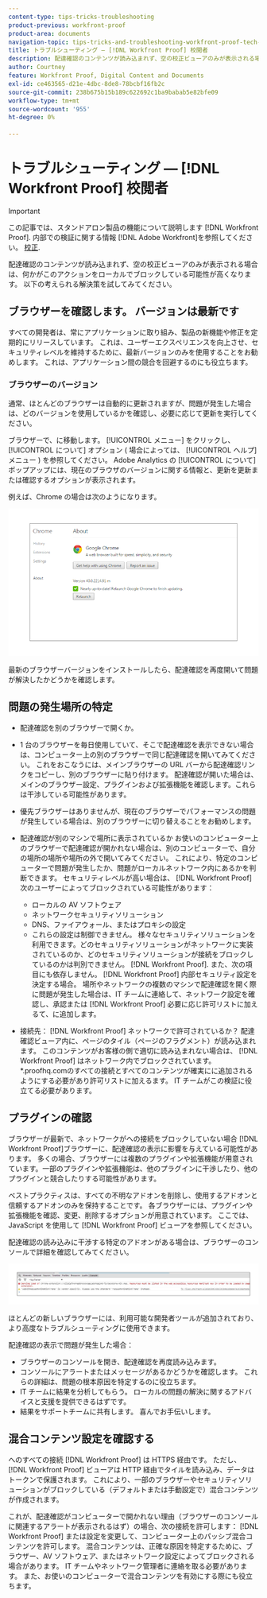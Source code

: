 ```yaml
---
content-type: tips-tricks-troubleshooting
product-previous: workfront-proof
product-area: documents
navigation-topic: tips-tricks-and-troubleshooting-workfront-proof-tech-corner
title: トラブルシューティング — [!DNL Workfront Proof] 校閲者
description: 配達確認のコンテンツが読み込まれず、空の校正ビューアのみが表示される場合は、何かがこのアクションをローカルでブロックしている可能性が高くなります。
author: Courtney
feature: Workfront Proof, Digital Content and Documents
exl-id: ce463565-d21e-4dbc-8de8-78bcbf16fb2c
source-git-commit: 238b675b15b189c622692c1ba9babab5e82bfe09
workflow-type: tm+mt
source-wordcount: '955'
ht-degree: 0%

---
```


# トラブルシューティング — [!DNL Workfront Proof] 校閲者

<!-- Audited: 01/2024 -->

>[!IMPORTANT]
>
>この記事では、スタンドアロン製品の機能について説明します [!DNL Workfront Proof]. 内部での検証に関する情報 [!DNL Adobe Workfront]を参照してください。 [校正](../../../review-and-approve-work/proofing/proofing.md).

配達確認のコンテンツが読み込まれず、空の校正ビューアのみが表示される場合は、何かがこのアクションをローカルでブロックしている可能性が高くなります。 以下の考えられる解決策を試してみてください。

## ブラウザーを確認します。 <!--and [!DNL Flash Player]--> バージョンは最新です

すべての開発者は、常にアプリケーションに取り組み、製品の新機能や修正を定期的にリリースしています。 これは、ユーザーエクスペリエンスを向上させ、セキュリティレベルを維持するために、最新バージョンのみを使用することをお勧めします。 これは、アプリケーション間の競合を回避するのにも役立ちます。

<!--
### [!DNL Flash Player] Plugin Version

To check your current [!DNL Flash Player] version visit the [[!DNL Adobe] website](http://www.adobe.com/software/flash/about/).

![ProofView_2.png](assets/proofview-2-350x199.png)

If your version number differs from the one listed for your platform go to the [[!DNL Flash Player] download page](http://get.adobe.com/flashplayer/otherversions/) and get the latest version.

Please note: we do recommend using the original [!DNL Adobe] plugin, so if your browser uses a built-in solution deactivate it and install the [!DNL Adobe] solution.
-->

### ブラウザーのバージョン

通常、ほとんどのブラウザーは自動的に更新されますが、問題が発生した場合は、どのバージョンを使用しているかを確認し、必要に応じて更新を実行してください。

ブラウザーで、に移動します。 [!UICONTROL メニュー] をクリックし、 [!UICONTROL について] オプション ( 場合によっては、 [!UICONTROL ヘルプ] メニュー ) を参照してください。 Adobe Analytics の [!UICONTROL について] ポップアップには、現在のブラウザのバージョンに関する情報と、更新を更新または確認するオプションが表示されます。

例えば、Chrome の場合は次のようになります。

![Chrome ブラウザーのバージョン](assets/proofview-3.png)

最新のブラウザーバージョンをインストールしたら、配達確認を再度開いて問題が解決したかどうかを確認します。

<!--
## Ensure Your Local [!DNL Flash] Storage is Available

Our [!DNL Workfront Proof] Viewer is based on Flash, and we store some data about the proofs (i.e., comments, proof tiles, [!DNL Workfront Proof] Viewer settings) on your computer using [!DNL Flash Player]. If the [!DNL Workfront Proof] Viewer opens, but there is no content inside you will want to make sure that the Flash Storage is available on your machine and that [!DNL Workfront Proof] is allowed to use it.

If there is some storage allocated, but you're working with the bigger proofs with multiple pages and comments try to increase the [!DNL Flash] Storage and re-load your proof.

Please see [Problems With Viewing Proofs - [!DNL Flash] Shared Objects Explained](../../../workfront-proof/wp-tech-corner/troubleshooting/view-proof-flash-shared-object.md) for the detailed instructions.
-->

## 問題の発生場所の特定

* 配達確認を別のブラウザーで開くか。
* 1 台のブラウザーを毎日使用していて、そこで配達確認を表示できない場合は、コンピューター上の別のブラウザーで同じ配達確認を開いてみてください。 これをおこなうには、メインブラウザーの URL バーから配達確認リンクをコピーし、別のブラウザーに貼り付けます。 配達確認が開いた場合は、メインのブラウザー設定、プラグインおよび拡張機能を確認します。これらは干渉している可能性があります。
* 優先ブラウザーはありませんが、現在のブラウザーでパフォーマンスの問題が発生している場合は、別のブラウザーに切り替えることをお勧めします。
* 配達確認が別のマシンで場所に表示されているか
お使いのコンピューター上のブラウザーで配達確認が開かれない場合は、別のコンピューターで、自分の場所の場所や場所の外で開いてみてください。 これにより、特定のコンピューターで問題が発生したか、問題がローカルネットワーク内にあるかを判断できます。
セキュリティレベルが高い場合は、 [!DNL Workfront Proof] 次のユーザーによってブロックされている可能性があります：

   * ローカルの AV ソフトウェア
   * ネットワークセキュリティソリューション
   * DNS、ファイアウォール、またはプロキシの設定
   * これらの設定は制御できません。 様々なセキュリティソリューションを利用できます。どのセキュリティソリューションがネットワークに実装されているのか、どのセキュリティソリューションが接続をブロックしているのかは判別できません。 [!DNL Workfront Proof]. また、次の項目にも依存しません。 [!DNL Workfront Proof] 内部セキュリティ設定を決定する場合。 場所やネットワークの複数のマシンで配達確認を開く際に問題が発生した場合は、IT チームに連絡して、ネットワーク設定を確認し、承認または [!DNL Workfront Proof] 必要に応じ許可リストに加えるて、に追加します。

* 接続先： [!DNL Workfront Proof] ネットワークで許可されているか？
配達確認ビューア内に、ページのタイル（ページのフラグメント）が読み込まれます。 このコンテンツがお客様の側で適切に読み込まれない場合は、 [!DNL Workfront Proof] はネットワーク内でブロックされています。 *.proofhq.comのすべての接続とすべてのコンテンツが確実にに追加されるようにする必要があり許可リストに加えるます。 IT チームがこの検証に役立てる必要があります。

## プラグインの確認

ブラウザーが最新で、ネットワークがへの接続をブロックしていない場合 [!DNL Workfront Proof]ブラウザーに、配達確認の表示に影響を与えている可能性があります。 多くの場合、ブラウザーには複数のプラグインや拡張機能が用意されています。一部のプラグインや拡張機能は、他のプラグインに干渉したり、他のプラグインと競合したりする可能性があります。

ベストプラクティスは、すべての不明なアドオンを削除し、使用するアドオンと信頼するアドオンのみを保持することです。 各ブラウザーには、プラグインや拡張機能を確認、変更、削除するオプションが用意されています。 ここでは、JavaScript を使用して [!DNL Workfront Proof] ビューアを参照してください。

配達確認の読み込みに干渉する特定のアドオンがある場合は、ブラウザーのコンソールで詳細を確認してみてください。

![ブラウザーコンソール](assets/proofview-4.png)

ほとんどの新しいブラウザーには、利用可能な開発者ツールが追加されており、より高度なトラブルシューティングに使用できます。

配達確認の表示で問題が発生した場合：

* ブラウザーのコンソールを開き、配達確認を再度読み込みます。
* コンソールにアラートまたはメッセージがあるかどうかを確認します。 これらの詳細は、問題の根本原因を特定するのに役立ちます。
* IT チームに結果を分析してもらう。 ローカルの問題の解決に関するアドバイスと支援を提供できるはずです。
* 結果をサポートチームに共有します。 喜んでお手伝いします。

## 混合コンテンツ設定を確認する

へのすべての接続 [!DNL Workfront Proof] は HTTPS 経由です。 ただし、 [!DNL Workfront Proof] ビューアは HTTP 経由でタイルを読み込み、データはトークンで保護されます。 これにより、一部のブラウザーやセキュリティソリューションがブロックしている（デフォルトまたは手動設定で）混合コンテンツが作成されます。

これが、配達確認がコンピューターで開かれない理由（ブラウザーのコンソールに関連するアラートが表示されるはず）の場合、次の接続を許可します： [!DNL Workfront Proof] または設定を変更して、コンピューター上のパッシブ混合コンテンツを許可します。 混合コンテンツは、正確な原因を特定するために、ブラウザー、AV ソフトウェア、またはネットワーク設定によってブロックされる場合があります。 IT チームやネットワーク管理者に連絡を取る必要があります。 また、お使いのコンピューターで混合コンテンツを有効にする際にも役立ちます。



